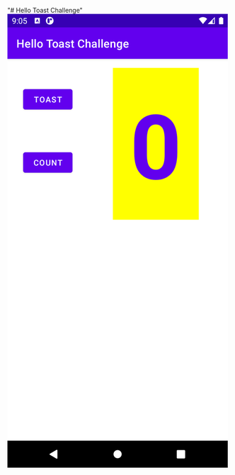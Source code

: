 "# Hello Toast Challenge" 
![Vertical mode](https://raw.githubusercontent.com/sakriya777/HelloToast/hellotoastchallenge/images/Screenshot_1615216822.png)
